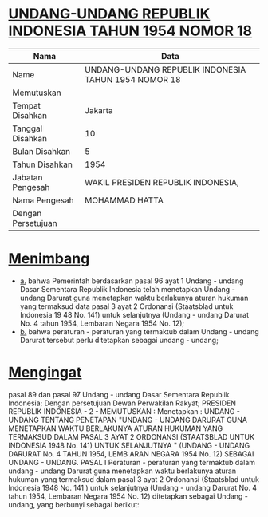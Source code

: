 # [UNDANG-UNDANG REPUBLIK INDONESIA TAHUN 1954 NOMOR 18](http://example.org/legal/document/uu/1954/18)

| Nama | Data |
| ------ | ----- |
|Name|UNDANG-UNDANG REPUBLIK INDONESIA TAHUN 1954 NOMOR 18|
|Memutuskan||
|Tempat Disahkan|Jakarta|
|Tanggal Disahkan|10|
|Bulan Disahkan|5|
|Tahun Disahkan|1954|
|Jabatan Pengesah|WAKIL PRESIDEN REPUBLIK INDONESIA,|
|Nama Pengesah|MOHAMMAD HATTA|
|Dengan Persetujuan||
# [Menimbang](http://example.org/legal/document/uu/1954/18/menimbang)

* [a.](http://example.org/legal/document/uu/1954/18/menimbang/point/a) bahwa Pemerintah berdasarkan pasal 96 ayat 1 Undang - undang Dasar Sementara Republik Indonesia telah menetapkan Undang - undang Darurat guna menetapkan waktu berlakunya aturan hukuman yang termaksud data pasal 3 ayat 2 Ordonansi (Staatsblad untuk Indonesia 19 48 No. 141) untuk selanjutnya (Undang - undang Darurat No. 4 tahun 1954, Lembaran Negara 1954 No. 12);
* [b.](http://example.org/legal/document/uu/1954/18/menimbang/point/b) bahwa peraturan - peraturan yang termaktub dalam Undang - undang Darurat tersebut perlu ditetapkan sebagai undang - undang;
# [Mengingat](http://example.org/legal/document/uu/1954/18/mengingat)
pasal 89 dan pasal 97 Undang - undang Dasar Sementara Republik Indonesia; Dengan persetujuan Dewan Perwakilan Rakyat; PRESIDEN REPUBLIK INDONESIA - 2 - MEMUTUSKAN : Menetapkan : UNDANG - UNDANG TENTANG PENETAPAN "UNDANG - UNDANG DARURAT GUNA MENETAPKAN WAKTU BERLAKUNYA ATURAN HUKUMAN YANG TERMAKSUD DALAM PASAL 3 AYAT 2 ORDONANSI (STAATSBLAD UNTUK INDONESIA 1948 No. 141) UNTUK SELANJUTNYA " (UNDANG - UNDANG DARURAT No. 4 TAHUN 1954, LEMB ARAN NEGARA 1954 No. 12) SEBAGAI UNDANG - UNDANG. PASAL I Peraturan - peraturan yang termaktub dalam undang - undang Darurat guna menetapkan waktu berlakunya aturan hukuman yang termaksud dalam pasal 3 ayat 2 Ordonansi (Staatsblad untuk Indonesia 1948 No. 141 ) untuk selanjutnya (Undang - undang Darurat No. 4 tahun 1954, Lembaran Negara 1954 No. 12) ditetapkan sebagai Undang - undang, yang berbunyi sebagai berikut: